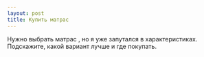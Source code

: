 ```yaml
---
layout: post 
title: Купить матрас 
--- 
```

Нужно выбрать матрас , но я уже запутался в характеристиках. Подскажите, какой вариант лучше и где покупать.